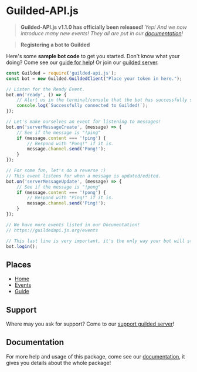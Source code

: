 # Guilded-API.js

> **Guilded-API.js v1.1.0 has officially been released!**
*Yep! And we now introduce many new events! They all are put in our [documentation](https://guildedapi.js.org)!*

> **Registering a bot to Guilded**

Here's some __sample bot code__ to get you started.
Don't know what your doing? Come see our [guide for help](https://guildedapi.js.org/guide)!
Or join our [guilded server](https://guilded.gg/GAW).

```js
const Guilded = require('guilded-api.js');
const bot = new Guilded.GuildedClient("Place your token in here.");

// Listen for the Ready Event.
bot.on('ready', () => {
    // Alert us in the terminal/console that the bot has successfully started up!
    console.log(`Successfully connected to Guilded!`);
});

// Let's make ourselves an event for listening to messages!
bot.on('serverMessageCreate', (message) => {
    // See if the message is "!ping"
    if (message.content === '!ping') {
        // Respond with "Pong!" if it is.
        message.channel.send('Pong!');
    }
});

// For some fun, let's do a reverse :)
// This event listens for when a message is updated/edited.
bot.on('serverMessageUpdate', (message) => {
    // See if the message is "!pong"
    if (message.content === '!pong') {
        // Respond with "Ping!" if it is.
        message.channel.send('Ping!');
    }
});

// We have more events listed in our Documentation!
// https://guildedapi.js.org/events

// This last line is very important, it's the only way your bot will start!
bot.login();
```

## Places
- [Home](/)
- [Events](/events)
- [Guide](/guide)

## Support

Where may you ask for support? Come to our [support guilded server](https://guilded.gg/GAW)!

## Documentation
For more help and usage of this package, come see our [documentation](https://guildedapi.js.org), it gives you details about the whole package!
